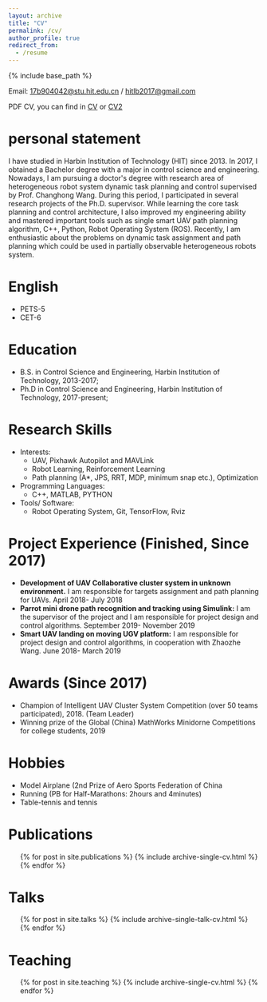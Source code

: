 ```yaml
---
layout: archive
title: "CV"
permalink: /cv/
author_profile: true
redirect_from:
  - /resume
---
```


{% include base_path %}

Email: 17b904042@stu.hit.edu.cn / hitlb2017@gmail.com

PDF CV, you can find in [CV](https://hitlb17.github.io/files/CV_BoLiu.pdf) or [CV2](https://hitlb17.github.io/files/CV_BoLiu2.pdf)

personal statement
======
I have studied in Harbin Institution of Technology (HIT) since 2013. In 2017, I obtained a Bachelor degree with a major in control science and engineering. Nowadays, I am pursuing a doctor's degree with research area of heterogeneous robot system dynamic task planning and control supervised by Prof. Changhong Wang. During this period, I participated in several research projects of the Ph.D. supervisor. While learning the core task planning and control architecture, I also improved my engineering ability and mastered important tools such as single smart UAV path planning algorithm, C++, Python, Robot Operating System (ROS). Recently, I am enthusiastic about the problems on dynamic task assignment and path planning which could be used in partially observable heterogeneous robots system.

English
======
* PETS-5
* CET-6

Education
======
* B.S. in Control Science and Engineering, Harbin Institution of Technology, 2013-2017;
* Ph.D in Control Science and Engineering, Harbin Institution of Technology, 2017-present;

Research Skills
======
* Interests:
  * UAV, Pixhawk Autopilot and MAVLink
  * Robot Learning, Reinforcement Learning
  * Path planning (A*, JPS, RRT, MDP, minimum snap etc.), Optimization
* Programming Languages:
  * C++, MATLAB, PYTHON
* Tools/ Software:
  * Robot Operating System, Git, TensorFlow, Rviz

Project Experience (Finished, Since 2017)
======
  *  **Development of UAV Collaborative cluster system in unknown environment.** I am responsible for targets assignment and path planning for UAVs. April 2018- July 2018
  * **Parrot mini drone path recognition and tracking using Simulink:** I am the supervisor of the project and I am responsible for project design and control algorithms. September 2019- November 2019
  * **Smart UAV landing on moving UGV platform:** I am responsible for project design and control algorithms, in cooperation with Zhaozhe Wang. June 2018- March 2019

Awards (Since 2017)
======
* Champion of Intelligent UAV Cluster System Competition (over 50 teams participated), 2018. (Team Leader)
* Winning prize of the Global (China) MathWorks Minidorne Competitions for college students, 2019

Hobbies
======
* Model Airplane (2nd Prize of Aero Sports Federation of China
* Running (PB for Half-Marathons: 2hours and 4minutes)
* Table-tennis and tennis

Publications
======
  <ul>{% for post in site.publications %}
    {% include archive-single-cv.html %}
  {% endfor %}</ul>
  
Talks
======
  <ul>{% for post in site.talks %}
    {% include archive-single-talk-cv.html %}
  {% endfor %}</ul>
  
Teaching
======
  <ul>{% for post in site.teaching %}
    {% include archive-single-cv.html %}
  {% endfor %}</ul>
  
